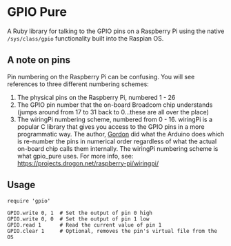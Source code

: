 # GPIO Pure

A Ruby library for talking to the GPIO pins on a Raspberry Pi using the native
`/sys/class/gpio` functionality built into the Raspian OS.

## A note on pins

Pin numbering on the Raspberry Pi can be confusing. You will see references to
three different numbering schemes:

1. The physical pins on the Raspberry Pi, numbered 1 - 26
2. The GPIO pin number that the on-board Broadcom chip understands (jumps around
   from 17 to 31 back to 0...these are all over the place)
3. The wiringPi numbering scheme, numbered from 0 - 16. wiringPi is a popular
   C library that gives you access to the GPIO pins in a more programmatic way.
   The author, [Gordon](https://projects.drogon.net/raspberry-pi/wiringpi/) 
   did what the Arduino does which is re-number the pins in numerical order
   regardless of what the actual on-board chip calls them internally. The
   wiringPi numbering scheme is what gpio_pure uses. For more info, see:
   https://projects.drogon.net/raspberry-pi/wiringpi/
   
## Usage

    require 'gpio'

    GPIO.write 0, 1  # Set the output of pin 0 high
    GPIO.write 0, 0  # Set the output of pin 1 low
    GPIO.read 1      # Read the current value of pin 1
    GPIO.clear 1     # Optional, removes the pin's virtual file from the OS

